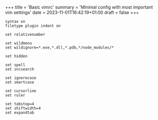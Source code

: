 +++
title = 'Basic vimrc'
summary = 'Minimal config with most important vim settings'
date = 2023-11-01T16:42:19+01:00
draft = false
+++

```
syntax on
filetype plugin indent on

set relativenumber

set wildmenu
set wildignore=*.exe,*.dll,*.pdb,*/node_modules/*

set hidden

set spell
set incsearch

set ignorecase
set smartcase

set cursorline
set ruler

set tabstop=4
set shiftwidth=4
set expandtab
```
